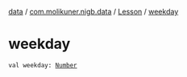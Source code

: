 [data](../../index.md) / [com.molikuner.nigb.data](../index.md) / [Lesson](index.md) / [weekday](./weekday.md)

# weekday

`val weekday: `[`Number`](https://kotlinlang.org/api/latest/jvm/stdlib/kotlin/-number/index.html)